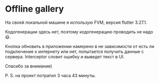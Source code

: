 # Offline gallery

На своей локальной машине я использую FVM, версия flutter 3.27.1.

Кодогенерации здесь нет, поэтому кодогенерацию проводить не надо 😃.

Кнопка обновить в приложении намерено в не зависимости от есть ли подключение к интернету или нет, попытается получить данные с сервера. Interceptor словит ошибку и выведет текст в UI.

Спасибо за внимание)

P. S. на проект потратил 3 часа 43 минуты.